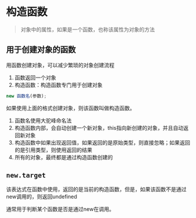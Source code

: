 # 构造函数

> 对象中的属性，如果是一个函数，也称该属性为对象的方法

## 用于创建对象的函数

用函数创建对象，可以减少繁琐的对象创建流程

1. 函数返回一个对象
2. 构造函数：构造函数专门用于创建对象

```js
new 函数名(参数);
```

如果使用上面的格式创建对象，则该函数叫做构造函数。

1) 函数名使用大驼峰命名法
2) 构造函数内部，会自动创建一个新对象，this指向新创建的对象，并且自动返回新对象
3) 构造函数中如果出现返回值，如果返回的是原始类型，则直接忽略；如果返回的是引用类型，则使用返回的结果
4) 所有的对象，最终都是通过构造函数创建的


## `new.target`

该表达式在函数中使用，返回的是当前的构造函数，但是，如果该函数不是通过new调用的，则返回undefined

通常用于判断某个函数是否是通过new在调用。